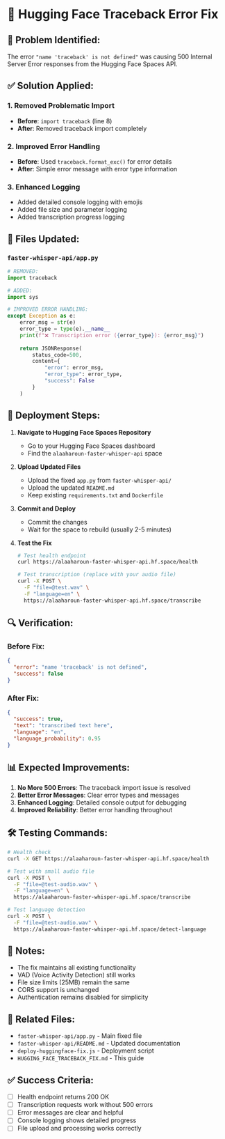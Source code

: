 # 🔧 Hugging Face Traceback Error Fix

## 🚨 Problem Identified:
The error `"name 'traceback' is not defined"` was causing 500 Internal Server Error responses from the Hugging Face Spaces API.

## ✅ Solution Applied:

### 1. Removed Problematic Import
- **Before**: `import traceback` (line 8)
- **After**: Removed traceback import completely

### 2. Improved Error Handling
- **Before**: Used `traceback.format_exc()` for error details
- **After**: Simple error message with error type information

### 3. Enhanced Logging
- Added detailed console logging with emojis
- Added file size and parameter logging
- Added transcription progress logging

## 📁 Files Updated:

### `faster-whisper-api/app.py`
```python
# REMOVED:
import traceback

# ADDED:
import sys

# IMPROVED ERROR HANDLING:
except Exception as e:
    error_msg = str(e)
    error_type = type(e).__name__
    print(f"❌ Transcription error ({error_type}): {error_msg}")
    
    return JSONResponse(
        status_code=500,
        content={
            "error": error_msg,
            "error_type": error_type,
            "success": False
        }
    )
```

## 🚀 Deployment Steps:

1. **Navigate to Hugging Face Spaces Repository**
   - Go to your Hugging Face Spaces dashboard
   - Find the `alaaharoun-faster-whisper-api` space

2. **Upload Updated Files**
   - Upload the fixed `app.py` from `faster-whisper-api/`
   - Upload the updated `README.md`
   - Keep existing `requirements.txt` and `Dockerfile`

3. **Commit and Deploy**
   - Commit the changes
   - Wait for the space to rebuild (usually 2-5 minutes)

4. **Test the Fix**
   ```bash
   # Test health endpoint
   curl https://alaaharoun-faster-whisper-api.hf.space/health
   
   # Test transcription (replace with your audio file)
   curl -X POST \
     -F "file=@test.wav" \
     -F "language=en" \
     https://alaaharoun-faster-whisper-api.hf.space/transcribe
   ```

## 🔍 Verification:

### Before Fix:
```json
{
  "error": "name 'traceback' is not defined",
  "success": false
}
```

### After Fix:
```json
{
  "success": true,
  "text": "transcribed text here",
  "language": "en",
  "language_probability": 0.95
}
```

## 📊 Expected Improvements:

1. **No More 500 Errors**: The traceback import issue is resolved
2. **Better Error Messages**: Clear error types and messages
3. **Enhanced Logging**: Detailed console output for debugging
4. **Improved Reliability**: Better error handling throughout

## 🛠️ Testing Commands:

```bash
# Health check
curl -X GET https://alaaharoun-faster-whisper-api.hf.space/health

# Test with small audio file
curl -X POST \
  -F "file=@test-audio.wav" \
  -F "language=en" \
  https://alaaharoun-faster-whisper-api.hf.space/transcribe

# Test language detection
curl -X POST \
  -F "file=@test-audio.wav" \
  https://alaaharoun-faster-whisper-api.hf.space/detect-language
```

## 📝 Notes:

- The fix maintains all existing functionality
- VAD (Voice Activity Detection) still works
- File size limits (25MB) remain the same
- CORS support is unchanged
- Authentication remains disabled for simplicity

## 🔗 Related Files:

- `faster-whisper-api/app.py` - Main fixed file
- `faster-whisper-api/README.md` - Updated documentation
- `deploy-huggingface-fix.js` - Deployment script
- `HUGGING_FACE_TRACEBACK_FIX.md` - This guide

## ✅ Success Criteria:

- [ ] Health endpoint returns 200 OK
- [ ] Transcription requests work without 500 errors
- [ ] Error messages are clear and helpful
- [ ] Console logging shows detailed progress
- [ ] File upload and processing works correctly 